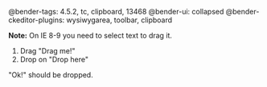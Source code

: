 @bender-tags: 4.5.2, tc, clipboard, 13468
@bender-ui: collapsed
@bender-ckeditor-plugins: wysiwygarea, toolbar, clipboard

**Note:** On IE 8-9 you need to select text to drag it.

1. Drag "Drag me!"
2. Drop on "Drop here"

"Ok!" should be dropped.
